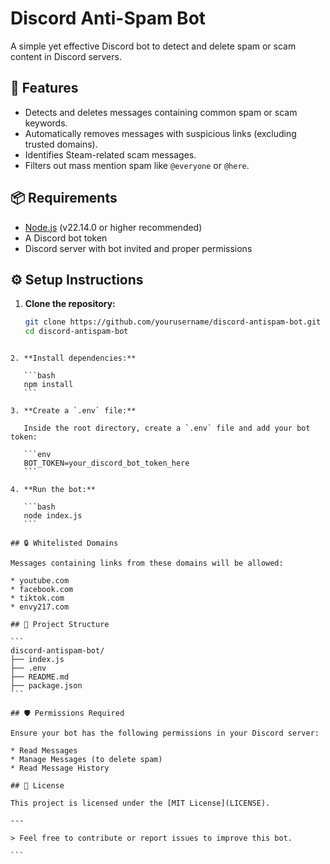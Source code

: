# Discord Anti-Spam Bot

A simple yet effective Discord bot to detect and delete spam or scam content in Discord servers.

## 🚀 Features

- Detects and deletes messages containing common spam or scam keywords.
- Automatically removes messages with suspicious links (excluding trusted domains).
- Identifies Steam-related scam messages.
- Filters out mass mention spam like `@everyone` or `@here`.

## 📦 Requirements

- [Node.js](https://nodejs.org/) (v22.14.0 or higher recommended)
- A Discord bot token
- Discord server with bot invited and proper permissions

## ⚙️ Setup Instructions

1. **Clone the repository:**
   ```bash
   git clone https://github.com/yourusername/discord-antispam-bot.git
   cd discord-antispam-bot
````

2. **Install dependencies:**

   ```bash
   npm install
   ```

3. **Create a `.env` file:**

   Inside the root directory, create a `.env` file and add your bot token:

   ```env
   BOT_TOKEN=your_discord_bot_token_here
   ```

4. **Run the bot:**

   ```bash
   node index.js
   ```

## 🔒 Whitelisted Domains

Messages containing links from these domains will be allowed:

* youtube.com
* facebook.com
* tiktok.com
* envy217.com

## 📁 Project Structure

```
discord-antispam-bot/
├── index.js
├── .env
├── README.md
├── package.json
```

## 🛡️ Permissions Required

Ensure your bot has the following permissions in your Discord server:

* Read Messages
* Manage Messages (to delete spam)
* Read Message History

## 📄 License

This project is licensed under the [MIT License](LICENSE).

---

> Feel free to contribute or report issues to improve this bot.

```
